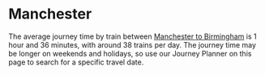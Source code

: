 # Manchester
The average journey time by train between [Manchester to Birmingham](https://britroute.co.uk/plan-a-group-tour-from-manchester-to-birmingham/) is 1 hour and 36 minutes, with around 38 trains per day. The journey time may be longer on weekends and holidays, so use our Journey Planner on this page to search for a specific travel date.
